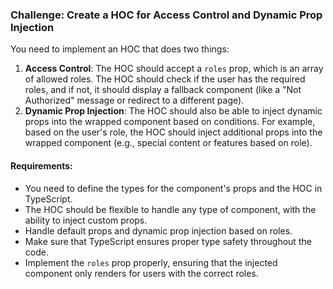 ### Challenge: **Create a HOC for Access Control and Dynamic Prop Injection**

You need to implement an HOC that does two things:

1. **Access Control**: The HOC should accept a `roles` prop, which is an array of allowed roles. The HOC should check if the user has the required roles, and if not, it should display a fallback component (like a "Not Authorized" message or redirect to a different page).
2. **Dynamic Prop Injection**: The HOC should also be able to inject dynamic props into the wrapped component based on conditions. For example, based on the user's role, the HOC should inject additional props into the wrapped component (e.g., special content or features based on role).

#### Requirements:

- You need to define the types for the component's props and the HOC in TypeScript.
- The HOC should be flexible to handle any type of component, with the ability to inject custom props.
- Handle default props and dynamic prop injection based on roles.
- Make sure that TypeScript ensures proper type safety throughout the code.
- Implement the `roles` prop properly, ensuring that the injected component only renders for users with the correct roles.
